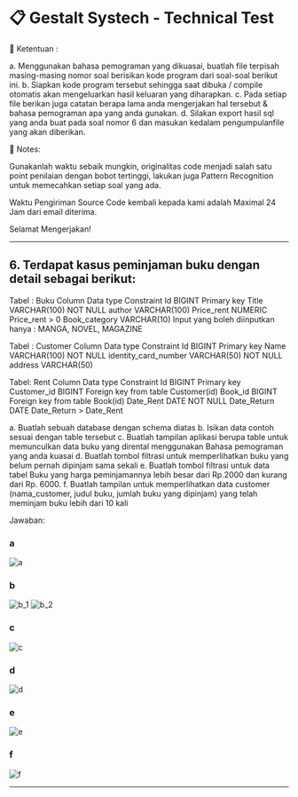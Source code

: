 # 📋 Gestalt Systech - Technical Test

🚀 Ketentuan :

a. Menggunakan bahasa pemograman yang dikuasai, buatlah file terpisah masing-masing nomor
soal berisikan kode program dari soal-soal berikut ini.
b. Siapkan kode program tersebut sehingga saat dibuka / compile otomatis akan mengeluarkan
hasil keluaran yang diharapkan.
c. Pada setiap file berikan juga catatan berapa lama anda mengerjakan hal tersebut & bahasa
pemograman apa yang anda gunakan.
d. Silakan export hasil sql yang anda buat pada soal nomor 6 dan masukan kedalam pengumpulanfile
yang akan diberikan.

🤖 Notes:

Gunakanlah waktu sebaik mungkin, originalitas code menjadi salah satu point penilaian dengan
bobot tertinggi, lakukan juga Pattern Recognition untuk memecahkan setiap soal yang ada.

Waktu Pengiriman Source Code kembali kepada kami adalah Maximal 24 Jam dari email diterima.

Selamat Mengerjakan!

---

## 6. Terdapat kasus peminjaman buku dengan detail sebagai berikut:

Tabel : Buku
Column Data type Constraint
Id BIGINT Primary key
Title VARCHAR(100) NOT NULL
author VARCHAR(100)
Price_rent NUMERIC Price_rent > 0
Book_category VARCHAR(10) Input yang boleh diinputkan hanya : MANGA, NOVEL, MAGAZINE

Tabel : Customer
Column Data type Constraint
Id BIGINT Primary key
Name VARCHAR(100) NOT NULL
identity_card_number VARCHAR(50) NOT NULL
address VARCHAR(50)

Tabel: Rent
Column Data type Constraint
Id BIGINT Primary key
Customer_id BIGINT Foreign key from table Customer(id)
Book_id BIGINT Foreign key from table Book(id)
Date_Rent DATE NOT NULL
Date_Return DATE Date_Return > Date_Rent

a. Buatlah sebuah database dengan schema diatas
b. Isikan data contoh sesuai dengan table tersebut
c. Buatlah tampilan aplikasi berupa table untuk memunculkan data buku yang dirental
menggunakan Bahasa pemograman yang anda kuasai
d. Buatlah tombol filtrasi untuk memperlihatkan buku yang belum pernah dipinjam sama sekali
e. Buatlah tombol filtrasi untuk data tabel Buku yang harga peminjamannya lebih besar dari
Rp.2000 dan kurang dari Rp. 6000.
f. Buatlah tampilan untuk memperlihatkan data customer (nama_customer, judul buku, jumlah
buku yang dipinjam) yang telah meminjam buku lebih dari 10 kali

Jawaban:

### a
![a](assets/a.png)

### b
![b_1](assets/b_1.png) ![b_2](assets/b_2.png)

### c
![c](assets/c.png)

### d
![d](assets/d.png)

### e
![e](assets/e.png)

### f
![f](assets/f.png)

---
